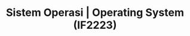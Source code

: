 ---
title: Sistem Operasi | Operating System (IF2223)
layout: default
permalink: /course/2024-2025-2-if2223
published: true
---